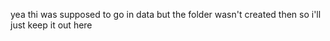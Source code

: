 yea thi was supposed to go in data
but the folder wasn't created then
so i'll just keep it out here
